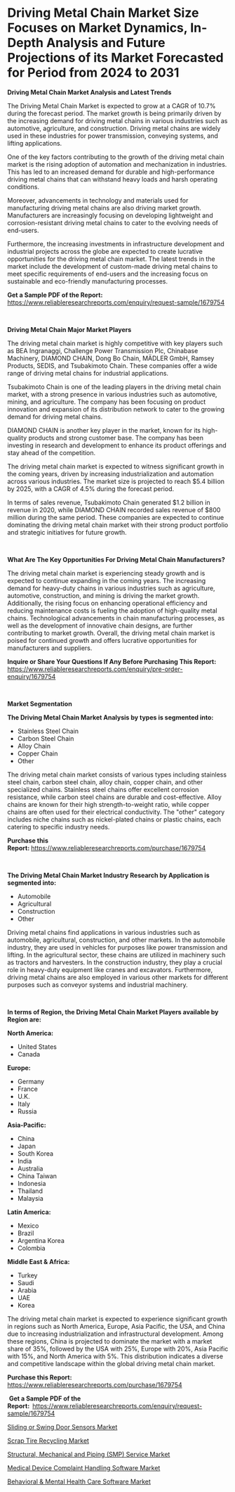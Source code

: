 <p><h1>Driving Metal Chain Market Size Focuses on Market Dynamics, In-Depth Analysis and Future Projections of its Market Forecasted for Period from 2024 to 2031</h1></p><p><strong>Driving Metal Chain Market Analysis and Latest Trends</strong></p>
<p><p>The Driving Metal Chain Market is expected to grow at a CAGR of 10.7% during the forecast period. The market growth is being primarily driven by the increasing demand for driving metal chains in various industries such as automotive, agriculture, and construction. Driving metal chains are widely used in these industries for power transmission, conveying systems, and lifting applications.</p><p>One of the key factors contributing to the growth of the driving metal chain market is the rising adoption of automation and mechanization in industries. This has led to an increased demand for durable and high-performance driving metal chains that can withstand heavy loads and harsh operating conditions.</p><p>Moreover, advancements in technology and materials used for manufacturing driving metal chains are also driving market growth. Manufacturers are increasingly focusing on developing lightweight and corrosion-resistant driving metal chains to cater to the evolving needs of end-users.</p><p>Furthermore, the increasing investments in infrastructure development and industrial projects across the globe are expected to create lucrative opportunities for the driving metal chain market. The latest trends in the market include the development of custom-made driving metal chains to meet specific requirements of end-users and the increasing focus on sustainable and eco-friendly manufacturing processes.</p></p>
<p><strong>Get a Sample PDF of the Report:&nbsp;</strong> <a href="https://www.reliableresearchreports.com/enquiry/request-sample/1679754">https://www.reliableresearchreports.com/enquiry/request-sample/1679754</a></p>
<p>&nbsp;</p>
<p><strong>Driving Metal Chain Major Market Players</strong></p>
<p><p>The driving metal chain market is highly competitive with key players such as BEA Ingranaggi, Challenge Power Transmission Plc, Chinabase Machinery, DIAMOND CHAIN, Dong Bo Chain, MÄDLER GmbH, Ramsey Products, SEDIS, and Tsubakimoto Chain. These companies offer a wide range of driving metal chains for industrial applications.</p><p>Tsubakimoto Chain is one of the leading players in the driving metal chain market, with a strong presence in various industries such as automotive, mining, and agriculture. The company has been focusing on product innovation and expansion of its distribution network to cater to the growing demand for driving metal chains.</p><p>DIAMOND CHAIN is another key player in the market, known for its high-quality products and strong customer base. The company has been investing in research and development to enhance its product offerings and stay ahead of the competition.</p><p>The driving metal chain market is expected to witness significant growth in the coming years, driven by increasing industrialization and automation across various industries. The market size is projected to reach $5.4 billion by 2025, with a CAGR of 4.5% during the forecast period.</p><p>In terms of sales revenue, Tsubakimoto Chain generated $1.2 billion in revenue in 2020, while DIAMOND CHAIN recorded sales revenue of $800 million during the same period. These companies are expected to continue dominating the driving metal chain market with their strong product portfolio and strategic initiatives for future growth.</p></p>
<p>&nbsp;</p>
<p><strong>What Are The Key Opportunities For Driving Metal Chain Manufacturers?</strong></p>
<p><p>The driving metal chain market is experiencing steady growth and is expected to continue expanding in the coming years. The increasing demand for heavy-duty chains in various industries such as agriculture, automotive, construction, and mining is driving the market growth. Additionally, the rising focus on enhancing operational efficiency and reducing maintenance costs is fueling the adoption of high-quality metal chains. Technological advancements in chain manufacturing processes, as well as the development of innovative chain designs, are further contributing to market growth. Overall, the driving metal chain market is poised for continued growth and offers lucrative opportunities for manufacturers and suppliers.</p></p>
<p><strong>Inquire or Share Your Questions If Any Before Purchasing This Report:</strong> <a href="https://www.reliableresearchreports.com/enquiry/pre-order-enquiry/1679754">https://www.reliableresearchreports.com/enquiry/pre-order-enquiry/1679754</a></p>
<p>&nbsp;</p>
<p><strong>Market Segmentation</strong></p>
<p><strong>The Driving Metal Chain Market Analysis by types is segmented into:</strong></p>
<p><ul><li>Stainless Steel Chain</li><li>Carbon Steel Chain</li><li>Alloy Chain</li><li>Copper Chain</li><li>Other</li></ul></p>
<p><p>The driving metal chain market consists of various types including stainless steel chain, carbon steel chain, alloy chain, copper chain, and other specialized chains. Stainless steel chains offer excellent corrosion resistance, while carbon steel chains are durable and cost-effective. Alloy chains are known for their high strength-to-weight ratio, while copper chains are often used for their electrical conductivity. The "other" category includes niche chains such as nickel-plated chains or plastic chains, each catering to specific industry needs.</p></p>
<p><strong>Purchase this Report:&nbsp;</strong><a href="https://www.reliableresearchreports.com/purchase/1679754">https://www.reliableresearchreports.com/purchase/1679754</a></p>
<p>&nbsp;</p>
<p><strong>The Driving Metal Chain Market Industry Research by Application is segmented into:</strong></p>
<p><ul><li>Automobile</li><li>Agricultural</li><li>Construction</li><li>Other</li></ul></p>
<p><p>Driving metal chains find applications in various industries such as automobile, agricultural, construction, and other markets. In the automobile industry, they are used in vehicles for purposes like power transmission and lifting. In the agricultural sector, these chains are utilized in machinery such as tractors and harvesters. In the construction industry, they play a crucial role in heavy-duty equipment like cranes and excavators. Furthermore, driving metal chains are also employed in various other markets for different purposes such as conveyor systems and industrial machinery.</p></p>
<p>&nbsp;</p>
<p><strong>In terms of Region, the Driving Metal Chain Market Players available by Region are:</strong></p>
<p>
    <p> <strong> North America: </strong>
        <ul>
            <li>United States</li>
            <li>Canada</li>
        </ul>
        </p> 
    <p> <strong> Europe: </strong>
        <ul>
            <li>Germany</li>
            <li>France</li>
            <li>U.K.</li>
            <li>Italy</li>
            <li>Russia</li>
        </ul>
        </p> 
    <p> <strong> Asia-Pacific: </strong>
        <ul>
            <li>China</li>
            <li>Japan</li>
            <li>South Korea</li>
            <li>India</li>
            <li>Australia</li>
            <li>China Taiwan</li>
            <li>Indonesia</li>
            <li>Thailand</li>
            <li>Malaysia</li>
        </ul>
        </p> 
    <p> <strong> Latin America: </strong>
        <ul>
            <li>Mexico</li>
            <li>Brazil</li>
            <li>Argentina Korea</li>
            <li>Colombia</li>
        </ul>
        </p> 
    <p> <strong> Middle East & Africa: </strong>
        <ul>
            <li>Turkey</li>
            <li>Saudi</li>
            <li>Arabia</li>
            <li>UAE</li>
            <li>Korea</li>
        </ul>
    </p>
    </p>
<p><p>The driving metal chain market is expected to experience significant growth in regions such as North America, Europe, Asia Pacific, the USA, and China due to increasing industrialization and infrastructural development. Among these regions, China is projected to dominate the market with a market share of 35%, followed by the USA with 25%, Europe with 20%, Asia Pacific with 15%, and North America with 5%. This distribution indicates a diverse and competitive landscape within the global driving metal chain market.</p></p>
<p><strong>Purchase this Report: </strong><a href="https://www.reliableresearchreports.com/purchase/1679754">https://www.reliableresearchreports.com/purchase/1679754</a></p>
<p>&nbsp;<strong>Get a Sample PDF of the Report:&nbsp;&nbsp;</strong><a href="https://www.reliableresearchreports.com/enquiry/request-sample/1679754">https://www.reliableresearchreports.com/enquiry/request-sample/1679754</a></p>
<p><strong></strong></p>
<p><p><a href="https://github.com/brentleyjimmiealvaradoz4l1rea/Market-Research-Report-List-1/blob/main/sliding-or-swing-door-sensors-market.md">Sliding or Swing Door Sensors Market</a></p><p><a href="https://github.com/eeaveuhhh/Market-Research-Report-List-1/blob/main/scrap-tire-recycling-market.md">Scrap Tire Recycling Market</a></p><p><a href="https://medium.com/@christinegreen87/structural-mechanical-and-piping-smp-service-market-size-cagr-trends-2024-2030-39ceb406ae58">Structural, Mechanical and Piping (SMP) Service Market</a></p><p><a href="https://medium.com/@emilywong49/medical-device-complaint-handling-software-market-exploring-market-share-market-trends-and-3ca77f6668df">Medical Device Complaint Handling Software Market</a></p><p><a href="https://medium.com/@christinegreen87/behavioral-amp-mental-health-care-software-market-research-report-its-history-and-forecast-2024-e1a9060a5ea9">Behavioral & Mental Health Care Software Market</a></p></p>